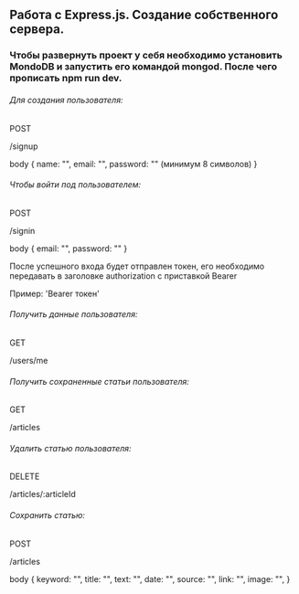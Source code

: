 Работа с Express.js. Создание собственного сервера.
-------------

### Чтобы развернуть проект у себя необходимо установить MondoDB и запустить его командой mongod. После чего прописать npm run dev.

###### Для создания пользователя:
POST

/signup

body {
    name: "",
    email: "",
    password: "" (минимум 8 символов)
}


###### Чтобы войти под пользователем:
POST

/signin

body {
    email: "",
    password: ""
}

После успешного входа будет отправлен токен, его необходимо передавать в заголовке authorization c приставкой Bearer

Пример: 'Bearer токен'


###### Получить данные пользователя:
GET

/users/me


###### Получить сохраненные статьи пользователя:
GET

/articles


###### Удалить статью пользователя:
DELETE

/articles/:articleId


###### Сохранить статью:
POST

/articles

body {
    keyword: "",
    title: "",
    text: "",
    date: "",
    source: "",
    link: "",
    image: "",
}